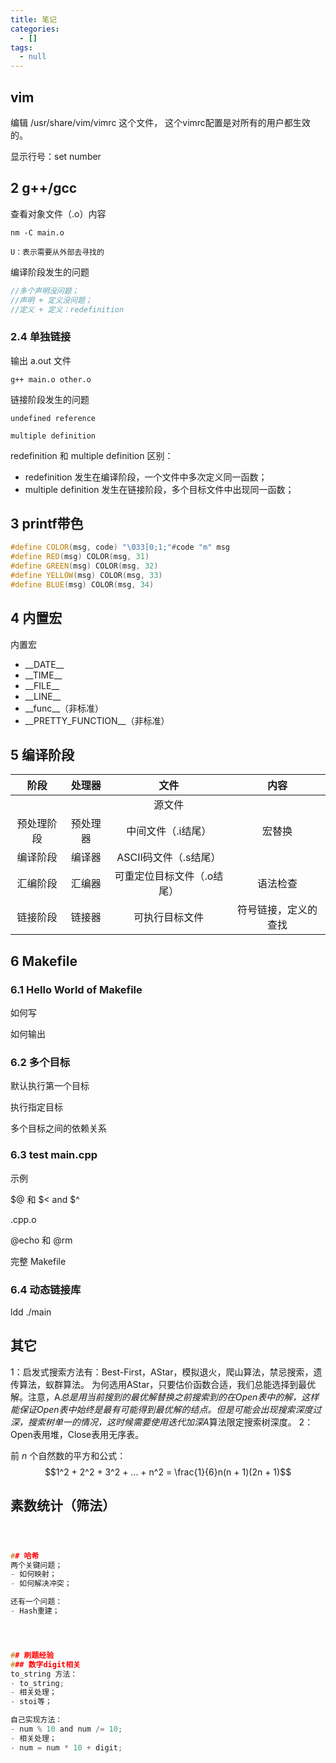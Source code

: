 ```yaml
---
title: 笔记
categories:
  - []
tags:
  - null
---
```


<!--more-->
## vim
编辑 /usr/share/vim/vimrc 这个文件， 这个vimrc配置是对所有的用户都生效的。

显示行号：set number

## 2 g++/gcc

查看对象文件（.o）内容
```
nm -C main.o

U：表示需要从外部去寻找的
```
编译阶段发生的问题
```cpp
//多个声明没问题；
//声明 + 定义没问题；
//定义 + 定义：redefinition
```

### 2.4 单独链接
输出 a.out 文件
```
g++ main.o other.o
```

链接阶段发生的问题
```
undefined reference

multiple definition
```

redefinition 和 multiple definition 区别：
- redefinition 发生在编译阶段，一个文件中多次定义同一函数；
- multiple definition 发生在链接阶段，多个目标文件中出现同一函数；

## 3 printf带色
```cpp
#define COLOR(msg, code) "\033[0;1;"#code "m" msg
#define RED(msg) COLOR(msg, 31)
#define GREEN(msg) COLOR(msg, 32)
#define YELLOW(msg) COLOR(msg, 33)
#define BLUE(msg) COLOR(msg, 34)
```
## 4 内置宏
内置宏
- \_\_DATE\_\_
- \_\_TIME\_\_
- \_\_FILE\_\_
- \_\_LINE\_\_
- \_\_func\_\_（非标准）
- \_\_PRETTY_FUNCTION\_\_（非标准）


## 5 编译阶段
| 阶段 | 处理器 | 文件 |内容
|:-:|:-:|:-:|:-:|
|||源文件|
|预处理阶段|预处理器|中间文件（.i结尾）|宏替换
|编译阶段|编译器|ASCII码文件（.s结尾）|
|汇编阶段|汇编器|可重定位目标文件（.o结尾）|语法检查
|链接阶段|链接器|可执行目标文件|符号链接，定义的查找


## 6 Makefile
### 6.1 Hello World of Makefile
如何写

如何输出

### 6.2 多个目标
默认执行第一个目标

执行指定目标

多个目标之间的依赖关系

### 6.3 test main.cpp
示例

$@ 和 $< and $^

.cpp.o

@echo 和 @rm

完整 Makefile

### 6.4 动态链接库

ldd ./main


## 其它

1：启发式搜索方法有：Best-First，AStar，模拟退火，爬山算法，禁忌搜索，遗传算法，蚁群算法。
为何选用AStar，只要估价函数合适，我们总能选择到最优解。注意，A*总是用当前搜到的最优解替换之前搜索到的在Open表中的解，这样能保证Open表中始终是最有可能得到最优解的结点。但是可能会出现搜索深度过深，搜索树单一的情况，这时候需要使用迭代加深A*算法限定搜索树深度。
2：Open表用堆，Close表用无序表。

前 $n$ 个自然数的平方和公式：
$$1^2 + 2^2 + 3^2 + ... + n^2 = \frac{1}{6}n(n + 1)(2n + 1)$$


## 素数统计（筛法）
```c



## 哈希
两个关键问题；
- 如何映射；
- 如何解决冲突；

还有一个问题：
- Hash重建；




## 刷题经验
### 数字digit相关
to_string 方法：
- to_string;
- 相关处理；
- stoi等；

自己实现方法：
- num % 10 and num /= 10;
- 相关处理；
- num = num * 10 + digit;



